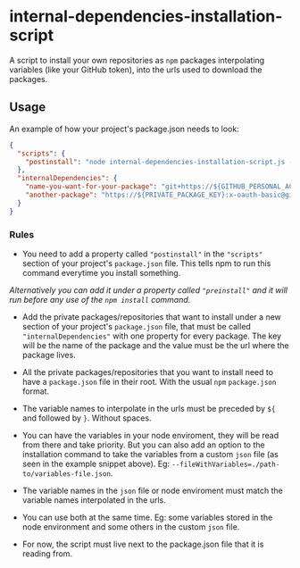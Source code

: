 # internal-dependencies-installation-script
A script to install your own repositories as `npm` packages interpolating variables (like your GitHub token), into the urls used to download the packages.

## Usage
An example of how your project's package.json needs to look:
```json
{
  "scripts": {
    "postinstall": "node internal-dependencies-installation-script.js --fileWithVariables=./secrets.json"
  },
  "internalDependencies": {
    "name-you-want-for-your-package": "git+https://${GITHUB_PERSONAL_ACCESS_TOKEN}:x-oauth-basic@github.com/username/repo-name.git",
    "another-package": "https://${PRIVATE_PACKAGE_KEY}:x-oauth-basic@github.com/username/repo-name.git"
  }
}
```

### Rules

* You need to add a property called `"postinstall"` in the `"scripts"` section of your project's `package.json` file. This tells npm to run this command everytime you install something.

<em>Alternatively you can add it under a property called `"preinstall"` and it will run before any use of the `npm install` command.</em>

* Add the private packages/repositories that want to install under a new section of your project's `package.json` file, that must be called `"internalDependencies"` with one property for every package.
The key will be the name of the package and the value must be the url where the package lives.

* All the private packages/repositories that you want to install need to have a `package.json` file in their root. With the usual `npm` `package.json` format.

* The variable names to interpolate in the urls must be preceded by `${` and followed by `}`. Without spaces.

* You can have the variables in your node enviroment, they will be read from there and take priority. But you can also add an option to the installation command to take the variables from a custom `json` file (as seen in the example snippet above).
Eg: `--fileWithVariables=./path-to/variables-file.json`.

* The variable names in the `json` file or node enviroment must match the variable names interpolated in the urls.

* You can use both at the same time. Eg: some variables stored in the node environment and some others in the custom `json` file.

* For now, the script must live next to the package.json file that it is reading from.
